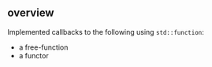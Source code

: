 ## overview 
Implemented callbacks to the following using ```std::function```:
- a free-function
- a functor